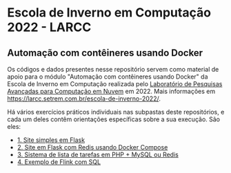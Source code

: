 # Escola de Inverno em Computação 2022 - LARCC
## Automação com contêineres usando Docker

Os códigos e dados presentes nesse repositório servem como material de apoio para o módulo "Automação com contêineres usando Docker" da Escola de Inverno em Computação realizada pelo [Laboratório de Pesquisas Avançadas para Computação em Nuvem](https://larcc.setrem.com.br/) em 2022. Mais informações em https://larcc.setrem.com.br/escola-de-inverno-2022/.

Há vários exercícios práticos individuais nas subpastas deste repositórios, e cada um deles contêm orientações específicas sobre a sua execução. São eles:

- [1. Site simples em Flask](1.site-flask/)
- [2. Site em Flask com Redis usando Docker Compose](2.flask-redis-compose/)
- [3. Sistema de lista de tarefas em PHP + MySQL ou Redis](3.php-todo-list/)
- [4. Exemplo de Flink com SQL](4.flink-sql-demo/)
